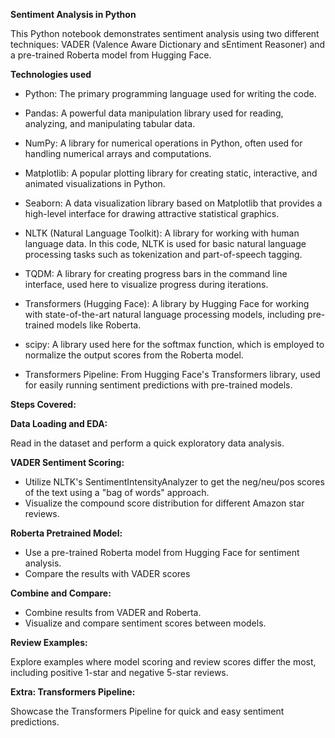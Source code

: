 **Sentiment Analysis in Python**

This Python notebook demonstrates sentiment analysis using two different techniques: VADER (Valence Aware Dictionary and sEntiment Reasoner) and a pre-trained Roberta model from Hugging Face.

**Technologies used**

- Python: The primary programming language used for writing the code.

- Pandas: A powerful data manipulation library used for reading, analyzing, and manipulating tabular data.

- NumPy: A library for numerical operations in Python, often used for handling numerical arrays and computations.

- Matplotlib: A popular plotting library for creating static, interactive, and animated visualizations in Python.

- Seaborn: A data visualization library based on Matplotlib that provides a high-level interface for drawing attractive statistical graphics.

- NLTK (Natural Language Toolkit): A library for working with human language data. In this code, NLTK is used for basic natural language processing tasks such as tokenization and part-of-speech tagging.

- TQDM: A library for creating progress bars in the command line interface, used here to visualize progress during iterations.

- Transformers (Hugging Face): A library by Hugging Face for working with state-of-the-art natural language processing models, including pre-trained models like Roberta.

- scipy: A library used here for the softmax function, which is employed to normalize the output scores from the Roberta model.

- Transformers Pipeline: From Hugging Face's Transformers library, used for easily running sentiment predictions with pre-trained models.

**Steps Covered:**

**Data Loading and EDA:**

Read in the dataset and perform a quick exploratory data analysis.

**VADER Sentiment Scoring:**

- Utilize NLTK's SentimentIntensityAnalyzer to get the neg/neu/pos scores of the text using a "bag of words" approach.
- Visualize the compound score distribution for different Amazon star reviews.

**Roberta Pretrained Model:**

- Use a pre-trained Roberta model from Hugging Face for sentiment analysis.
- Compare the results with VADER scores

**Combine and Compare:**

- Combine results from VADER and Roberta.
- Visualize and compare sentiment scores between models.

**Review Examples:**

Explore examples where model scoring and review scores differ the most, including positive 1-star and negative 5-star reviews.

**Extra: Transformers Pipeline:**

Showcase the Transformers Pipeline for quick and easy sentiment predictions.

